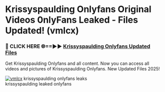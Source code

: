 # Krissyspaulding Onlyfans Original Videos 0nlyFans Leaked - Files Updated! (vmlcx)

<h3>🔴 CLICK HERE 🌐==►► <a href="https://tinyurl.com/x26r9saj" rel="nofollow">Krissyspaulding Onlyfans Updated Files</a></h3>

Get Krissyspaulding Onlyfans and all content. Now you can access all videos and pictures of Krissyspaulding Onlyfans. New Updated Files 2025!

[![vmlcx](https://i.imgur.com/LkgZPqh.gif)](https://tinyurl.com/x26r9saj)
krissyspaulding onlyfans leaks<br>
krissyspaulding leaked onlyfans